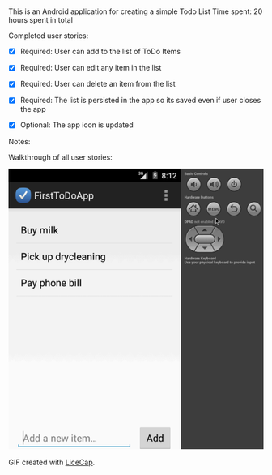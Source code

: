 # 

This is an Android  application for creating a simple Todo List
Time spent: 20 hours spent in total

Completed user stories:

 * [x] Required: User can add to the list of ToDo Items
 * [x] Required: User can edit any item in the list
 * [x] Required: User can delete an item from the list
 * [x] Required: The list is persisted in the app so its saved even if user closes the app
 * [x] Optional: The app icon is updated

 
Notes:

Walkthrough of all user stories:

![Video Walkthrough](demo-todo-app.gif)

GIF created with [LiceCap](http://www.cockos.com/licecap/).
